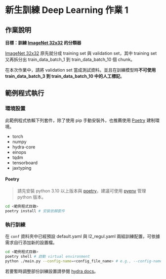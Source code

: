 # 新生訓練 Deep Learning 作業 1

## 作業說明

**目標：訓練 [ImageNet 32x32](https://patrykchrabaszcz.github.io/Imagenet32/) 的分類器**

[ImageNet 32x32](https://patrykchrabaszcz.github.io/Imagenet32/) 原先就分成 training set 與 validation set，其中 training set 又再拆分出 train_data_batch_1 到 train_data_batch_10 個 chunk。

在本次作業中，請將 validation set 當成測試資料。並且在訓練模型時**不可使用 train_data_batch_3 到 train_data_batch_10 中的人工標記**。

## 範例程式執行
### 環境設置
此範例程式依賴下列套件，除了使用 pip 手動安裝外，也推薦使用 [Poetry](./#Poetry) 建制環境。
- torch
- numpy
- hydra-core
- einops
- tqdm
- tensorboard
- jaxtyping

#### Poetry
> 請先安裝 python 3.10 以上版本與 [poetry](https://python-poetry.org/docs/)，建議可使用 [pyenv](https://github.com/pyenv/pyenv#automatic-installer) 管理 python 版本。
```sh
cd <範例程式目錄>
poetry install # 安裝依賴套件
```

### 執行訓練
在 `conf` 資料夾中已經預設 default.yaml 與 l2_regul.yaml 兩組訓練配置，可依據需求自行添加新的設置檔。

```sh
cd <範例程式目錄>
poetry shell # 啟動 virtual environment
python ./main.py --config-name=<config_file_name> # e.g., --config-name=l2_regul 
```

若要暫時調整部份訓練設置請參閱 [hydra docs](https://hydra.cc/docs/tutorials/basic/your_first_app/config_file/)。
